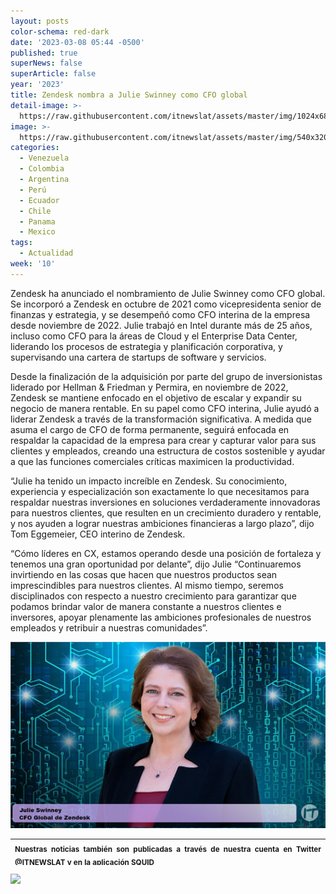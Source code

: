 ```yaml
---
layout: posts
color-schema: red-dark
date: '2023-03-08 05:44 -0500'
published: true
superNews: false
superArticle: false
year: '2023'
title: Zendesk nombra a Julie Swinney como CFO global
detail-image: >-
  https://raw.githubusercontent.com/itnewslat/assets/master/img/1024x680/Julie-Swinney-g.jpg
image: >-
  https://raw.githubusercontent.com/itnewslat/assets/master/img/540x320/Julie-Swinney-p.jpg
categories:
  - Venezuela
  - Colombia
  - Argentina
  - Perú
  - Ecuador
  - Chile
  - Panama
  - Mexico
tags:
  - Actualidad
week: '10'
---
```

Zendesk ha anunciado el nombramiento de Julie Swinney como CFO global. Se incorporó a Zendesk en octubre de 2021 como vicepresidenta senior de finanzas y estrategia, y se desempeñó como CFO interina de la empresa desde noviembre de 2022. Julie trabajó en Intel durante más de 25 años, incluso como CFO para la áreas de Cloud y el Enterprise Data Center, liderando los procesos de estrategia y planificación corporativa, y supervisando una cartera de startups de software y servicios.
 
Desde la finalización de la adquisición por parte del grupo de inversionistas liderado por Hellman & Friedman y Permira, en noviembre de 2022, Zendesk se mantiene enfocado en el objetivo de escalar y expandir su negocio de manera rentable. En su papel como CFO interina, Julie ayudó a liderar Zendesk a través de la transformación significativa. A medida que asuma el cargo de CFO de forma permanente, seguirá enfocada en respaldar la capacidad de la empresa para crear y capturar valor para sus clientes y empleados, creando una estructura de costos sostenible y ayudar a que las funciones comerciales críticas maximicen la productividad.
 
“Julie ha tenido un impacto increíble en Zendesk. Su conocimiento, experiencia y especialización son exactamente lo que necesitamos para respaldar nuestras inversiones en soluciones verdaderamente innovadoras para nuestros clientes, que resulten en un crecimiento duradero y rentable, y nos ayuden a lograr nuestras ambiciones financieras a largo plazo”, dijo Tom Eggemeier, CEO interino de Zendesk.
 
“Cómo líderes en CX, estamos operando desde una posición de fortaleza y tenemos una gran oportunidad por delante”, dijo Julie “Continuaremos invirtiendo en las cosas que hacen que nuestros productos sean imprescindibles para nuestros clientes. Al mismo tiempo, seremos disciplinados con respecto a nuestro crecimiento para garantizar que podamos brindar valor de manera constante a nuestros clientes e inversores, apoyar plenamente las ambiciones profesionales de nuestros empleados y retribuir a nuestras comunidades”.

![](https://raw.githubusercontent.com/itnewslat/assets/master/img/540x320/Julie-Swinney-p.jpg)

<table style="height: 42px;" width="569">
<tbody>
<tr>
<td style="text-align: justify;"><sub><strong>Nuestras noticias también son publicadas a través de nuestra cuenta en Twitter <a href="https://twitter.com/itnewslat?lang=es">@ITNEWSLAT</a> y en la aplicación <a href="https://squidapp.co/en/">SQUID</a></strong></sub></td>
</tr>
</tbody>
</table>
<img src="https://tracker.metricool.com/c3po.jpg?hash=56f88a41e39ab42c063cc51676587a04"/>